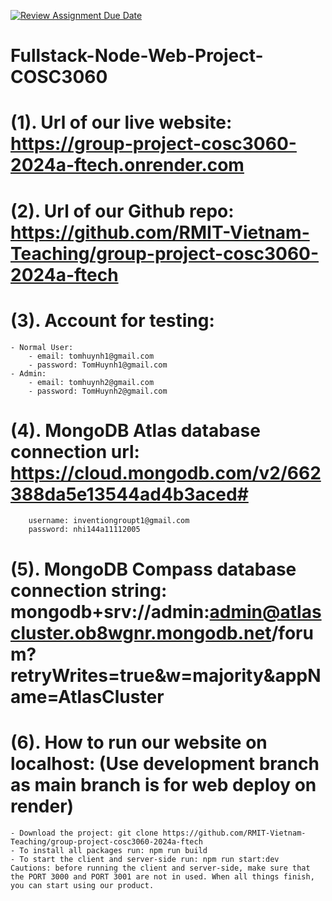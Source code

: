 [![Review Assignment Due Date](https://classroom.github.com/assets/deadline-readme-button-24ddc0f5d75046c5622901739e7c5dd533143b0c8e959d652212380cedb1ea36.svg)](https://classroom.github.com/a/ohvnreiu)
# Fullstack-Node-Web-Project-COSC3060

# (1). Url of our live website: https://group-project-cosc3060-2024a-ftech.onrender.com
# (2). Url of our Github repo: https://github.com/RMIT-Vietnam-Teaching/group-project-cosc3060-2024a-ftech
# (3). Account for testing:
    - Normal User: 
        - email: tomhuynh1@gmail.com
        - password: TomHuynh1@gmail.com
    - Admin:
        - email: tomhuynh2@gmail.com
        - password: TomHuynh2@gmail.com
# (4).  MongoDB Atlas database connection url: https://cloud.mongodb.com/v2/662388da5e13544ad4b3aced#
        username: inventiongroupt1@gmail.com
        password: nhi144a11112005
# (5). MongoDB Compass database connection string: mongodb+srv://admin:admin@atlascluster.ob8wgnr.mongodb.net/forum?retryWrites=true&w=majority&appName=AtlasCluster
# (6). How to run our website on localhost: (Use development branch as main branch is for web deploy on render)
    - Download the project: git clone https://github.com/RMIT-Vietnam-Teaching/group-project-cosc3060-2024a-ftech
    - To install all packages run: npm run build
    - To start the client and server-side run: npm run start:dev
    Cautions: before running the client and server-side, make sure that the PORT 3000 and PORT 3001 are not in used. When all things finish, you can start using our product.
